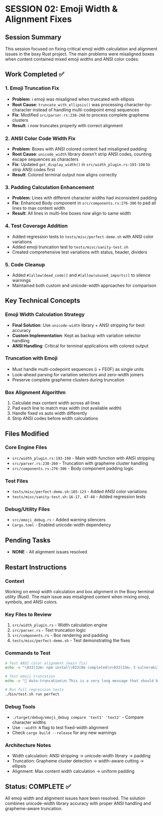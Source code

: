# SESSION 02: Emoji Width & Alignment Fixes

## Session Summary
This session focused on fixing critical emoji width calculation and alignment issues in the boxy Rust project. The main problems were misaligned boxes when content contained mixed emoji widths and ANSI color codes.

## Work Completed ✅

### 1. Emoji Truncation Fix
- **Problem**: ℹ️ emoji was misaligned when truncated with ellipsis
- **Root Cause**: `truncate_with_ellipsis()` was processing character-by-character instead of handling multi-codepoint emoji sequences
- **Fix**: Modified `src/parser.rs:238-260` to process complete grapheme clusters
- **Result**: ℹ️ now truncates properly with correct alignment

### 2. ANSI Color Code Width Fix
- **Problem**: Boxes with ANSI colored content had misaligned padding
- **Root Cause**: `unicode_width` library doesn't strip ANSI codes, counting escape sequences as characters
- **Fix**: Updated `get_display_width()` in `src/width_plugin.rs:193-198` to strip ANSI codes first
- **Result**: Colored terminal output now aligns correctly

### 3. Padding Calculation Enhancement
- **Problem**: Lines with different character widths had inconsistent padding
- **Fix**: Enhanced Body component in `src/components.rs:276-306` to pad all lines to max content width
- **Result**: All lines in multi-line boxes now align to same width

### 4. Test Coverage Addition
- Added regression tests to `tests/misc/perfect-demo.sh` with ANSI color variations
- Added emoji truncation test to `tests/misc/sanity-test.sh`
- Created comprehensive test variations with status, header, dividers

### 5. Code Cleanup
- Added `#[allow(dead_code)]` and `#[allow(unused_imports)]` to silence warnings
- Maintained both custom and unicode-width approaches for comparison

## Key Technical Concepts

### Emoji Width Calculation Strategy
- **Final Solution**: Use `unicode-width` library + ANSI stripping for best accuracy
- **Custom Implementation**: Kept as backup with variation selector handling
- **ANSI Handling**: Critical for terminal applications with colored output

### Truncation with Emoji
- Must handle multi-codepoint sequences (ℹ + FE0F) as single units
- Look-ahead parsing for variation selectors and zero-width joiners
- Preserve complete grapheme clusters during truncation

### Box Alignment Algorithm
1. Calculate max content width across all lines
2. Pad each line to match max width (not available width)
3. Handle fixed vs auto width differently
4. Strip ANSI codes before width calculations

## Files Modified

### Core Engine Files
- `src/width_plugin.rs:193-198` - Main width function with ANSI stripping
- `src/parser.rs:238-260` - Truncation with grapheme cluster handling
- `src/components.rs:276-306` - Body component padding logic

### Test Files
- `tests/misc/perfect-demo.sh:105-123` - Added ANSI color variations
- `tests/misc/sanity-test.sh:16-17, 47-48` - Added regression tests

### Debug/Utility Files
- `src/emoji_debug.rs` - Added warning silencers
- `Cargo.toml` - Enabled unicode-width dependency

## Pending Tasks
- **NONE** - All alignment issues resolved

## Restart Instructions

### Context
Working on emoji width calculation and box alignment in the Boxy terminal utility (Rust). The main issue was misaligned content when mixing emoji, symbols, and ANSI colors.

### Key Files to Review
1. `src/width_plugin.rs` - Width calculation engine
2. `src/parser.rs` - Text truncation logic
3. `src/components.rs` - Box rendering and padding
4. `tests/misc/perfect-demo.sh` - Test demonstrating the fixes

### Commands to Test
```bash
# Test ANSI color alignment (main fix)
echo -e "\033[32m✓ npm install\033[0m completed\n\033[33m⚠ 3 vulnerabilities\033[0m found\n\033[31m✗ peer dependency\033[0m missing" | ./target/release/boxy --color cyan --title "📦 Package Manager"

# Test emoji truncation
echo -e "📐 Auto-truncation\nℹ️ This is a very long message that should be truncated properly now" | ./target/release/boxy --width 30

# Run full regression tests
./bin/test.sh run perfect
```

### Debug Tools
- `./target/debug/emoji_debug compare 'text1' 'text2'` - Compare character widths
- Use `--width N` flag to test fixed-width alignment
- Check `cargo build --release` for any new warnings

### Architecture Notes
- Width calculation: ANSI stripping → unicode-width library → padding
- Truncation: Grapheme cluster detection → width-aware cutting → ellipsis
- Alignment: Max content width calculation → uniform padding

## Status: COMPLETE ✅
All emoji width and alignment issues have been resolved. The solution combines unicode-width library accuracy with proper ANSI handling and grapheme-aware truncation.
